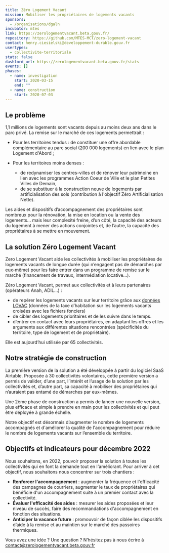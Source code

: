```yaml
---
title: Zéro Logement Vacant
mission: Mobiliser les propriétaires de logements vacants
sponsors:
  - /organisations/dgaln
incubator: mtes
link: https://zerologementvacant.beta.gouv.fr/
repository: https://github.com/MTES-MCT/zero-logement-vacant
contact: henry.ciesielski@developpement-durable.gouv.fr
usertypes:
  - collectivite-territoriale
stats: false
dashlord_url: https://zerologementvacant.beta.gouv.fr/stats
events: []
phases:
  - name: investigation
    start: 2020-03-15
    end: ""
  - name: construction
    start: 2020-07-03
---
```

## Le problème

1,1 millions de logements sont vacants depuis au moins deux ans dans le parc privé. La remise sur le marché de ces logements permettrait : 

* Pour les territoires tendus : de constituer une offre abordable complémentaire au parc social (200 000 logements) en lien avec le plan Logement d'Abord ;
* Pour les territoires moins denses : 

  * de redynamiser les centres-villes et de rénover leur patrimoine en lien avec les programmes Action Coeur de Ville et le plan Petites Villes de Demain, 
  * de se substituer à la construction neuve de logements par artificialisation des sols (contribution à l'objectif Zéro Artificialisation Nette). 

Les aides et dispositifs d’accompagnement des propriétaires sont nombreux pour la rénovation, la mise en location ou la vente des logements… mais leur complexité freine, d’un côté, la capacité des acteurs du logement à mener des actions conjointes et, de l’autre, la capacité des propriétaires à se mettre en mouvement. 

## La solution Zéro Logement Vacant

Zero Logement Vacant aide les collectivités à mobiliser les propriétaires de logements vacants de longue durée (qui n’engagent pas de démarches par eux-même) pour les faire entrer dans un programme de remise sur le marché (financement de travaux, intermédiation locative…). 

Zéro Logement Vacant, permet aux collectivités et à leurs partenaires (opérateurs Anah, ADIL…) : 

* de repérer les logements vacants sur leur territoire grâce aux [données LOVAC](https://datafoncier.cerema.fr/lovac) (données de la taxe d’habitation sur les logements vacants croisées avec les fichiers fonciers)
* de cibler des logements prioritaires et de les suivre dans le temps. 
* d’entrer en contact avec leurs propriétaires, en adaptant les offres et les arguments aux différentes situations rencontrées (spécificités du territoire, type de logement et de propriétaire).

Elle est aujourd’hui utilisée par 65 collectivités. 

## Notre stratégie de construction

La première version de la solution a été développée à partir du logiciel SaaS Airtable. Proposée à 30 collectivités volontaires, cette première version a permis de valider, d’une part, l’intérêt et l’usage de la solution par les collectivités et, d’autre part, sa capacité à mobiliser des propriétaires qui n’auraient pas entamé de démarches par eux-mêmes. 

Une 2ème phase de construction a permis de lancer une nouvelle version, plus efficace et simple à prendre en main pour les collectivités et qui peut être déployée à grande échelle.

Notre objectif est désormais d’augmenter le nombre de logements accompagnés et d'améliorer la qualité de l'accompagnement pour réduire le nombre de logements vacants sur l’ensemble du territoire. 

## Objectifs et indicateurs pour décembre 2022

Nous souhaitons, en 2022, pouvoir proposer la solution à toutes les collectivités qui en font la demande tout en l'améliorant. Pour arriver à cet objectif, nous souhaitons nous concentrer sur trois chantiers : 

* **Renforcer l'accompagnement** : augmenter la fréquence et l'efficacité des campagnes de courriers, augmenter le taux de propriétaires qui bénéficie d'un accompagnement suite à un premier contact avec la collectivité. 
* **Évaluer l'efficacité des aides** : mesurer les aides proposées et leur niveau de succès, faire des recommandations d'accompagnement en fonction des situations.  
* **Anticiper la vacance future** : promouvoir de façon ciblée les dispositifs d’aide à la remise et au maintien sur le marché des passoires thermiques. 

Vous avez une idée ? Une question ? N’hésitez pas à nous écrire à contact@zerologementvacant.beta.gouv.fr